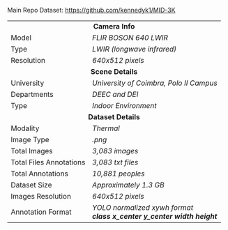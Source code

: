 Main Repo Dataset: https://github.com/kennedyk1/MID-3K

<table>
    <tr><td colspan="2" align="center"><b>Camera Info</b></td></tr>
    <tr><td>Model</td><td><em>FLIR BOSON 640 LWIR</em></td></tr>
    <tr><td>Type</td><td><em>LWIR (longwave infrared)</em></td></tr>
    <tr><td>Resolution</td><td><em>640x512 pixels</em></td></tr>
    <tr><td colspan="2" align="center"><b>Scene Details</b></td></tr>
    <tr><td>University</td><td><em>University of Coimbra, Polo II Campus</em></td></tr>
    <tr><td>Departments</td><td><em>DEEC and DEI</em></td></tr>
    <tr><td>Type</td><td><em>Indoor Environment</em></td></tr>
    <tr><td colspan="2" align="center"><b>Dataset Details</b></td></tr>
    <tr><td>Modality</td><td><em>Thermal</em></td></tr>
    <tr><td>Image Type</td><td><em>.png</em></td></tr>
    <tr><td>Total Images</td><td><em>3,083 images</em></td></tr>
    <tr><td>Total Files Annotations</td><td><em>3,083 txt files</em></td></tr>
    <tr><td>Total Annotations</td><td><em>10,881 peoples</em></td></tr>
    <tr><td>Dataset Size</td><td><em>Approximately 1.3 GB</em></td></tr>
    <tr><td>Images Resolution</td><td><em>640x512 pixels</em></td></tr>
    <tr><td>Annotation Format</td><td><em>YOLO normalized xywh format<BR><b>class x_center y_center width height</b></em></td></tr>
</table>
